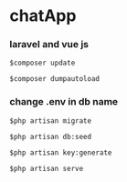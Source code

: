 # chatApp

### laravel and vue js

```$composer update```

```$composer dumpautoload```

### change .env in db name 

```$php artisan migrate```

```$php artisan db:seed```

```$php artisan key:generate```

```$php artisan serve```


          
         
